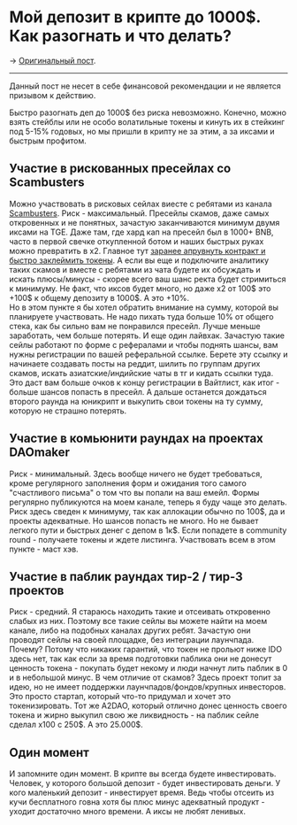 # Мой депозит в крипте до 1000$. Как разогнать и что делать?
-> [Оригинальный пост](https://t.me/idoresearch/187).

---

Данный пост не несет в себе финансовой рекомендации и не является призывом к действию.

Быстро разогнать деп до 1000$ без риска невозможно. Конечно, можно взять стейблы или не особо волатильные токены и кинуть их в стейкинг под 5-15% годовых, но мы пришли в крипту не за этим, а за иксами и быстрым профитом.

## Участие в рискованных пресейлах со Scambusters
Можно участвовать в рисковых сейлах виесте с ребятами из канала [Scambusters](https://t.me/truescambusters). Риск - максимальный. Пресейлы скамов, даже самых откровенных и не понятных, зачастую заканчиваются минимум двумя иксами на TGE. Даже там, где хард кап на пресейл был в 1000+ BNB, часто в первой свечке откупленной ботом и наших быстрых руках можно превратить в х2. Главное тут [заранее апрувнуть контракт и быстро заклеймить токены](../Как%20быстро%20слить%20токены%20с%20IDO%20по%20самой%20высокой%20цене.md). А если вы еще и подключите аналитику таких скамов и вместе с ребятами из чата будете их обсуждать и искать плюсы/минусы - скорее всего ваш шанс ректа будет стримиться к минимуму. Не факт, что иксов будет много, но даже х2 от 100$ это +100$ к общему депозиту в 1000$. А это +10%.
<br>Но в этом пункте я бы хотел обратить внимание на сумму, которой вы планируете участвовать. Не надо пихать туда больше 10% от общего стека, как бы сильно вам не понравился пресейл. Лучше меньше заработать, чем больше потерять. И еще один лайвхак. Зачастую такие сейлы работают по форме с рефералами и чтобы поднять шансы, вам нужны регистрации по вашей реферальной ссылке. Берете эту ссылку и начинаете создавать посты на реддит, шилить по группам других скамов, искать азиатские/индийские чаты в тг и кидать ссылки туда. Это даст вам больше очков к концу регистрации в Вайтлист, как итог - больше шансов попасть в пресейл. А дальше останется дождаться второго раунда на юникрипт и выкупить свои токены на ту сумму, которую не страшно потерять.

## Участие в комьюнити раундах на проектах DAOmaker
Риск - минимальный. Здесь вообще ничего не будет требоваться, кроме регулярного заполнения форм и ожидания того самого "счастливого письма" о том что вы попали на ваш емейл. Формы регулярно публикуются на моем канале, теперь я буду чаще это делать. Риск здесь сведен к минимуму, так как аллокации обычно по 100\$, да и проекты адекватные. Но шансов попасть не много. Но не бывает легкого пути и быстрых денег с депом в 1к$. Если попадете в community round - получаете токены и ждете листинга. Участвовать всем в этом пункте - маст хэв.

## Участие в паблик раундах тир-2 / тир-3 проектов
Риск - средний. Я стараюсь находить такие и отсеивать откровенно слабых из них. Поэтому все такие сейлы вы можете найти на моем канале, либо на подобных каналах других ребят. Зачастую они проводят сейлы на своей площадке, без интеграции лаунчпада. Почему? Потому что никаких гарантий, что токен не прольют ниже IDO здесь нет, так как если за время подготовки паблика они не донесут ценность токена - покупать будет некому и люди начнут лить паблик в 0 и в небольшой минус. В чем отличие от скамов? Здесь проект топит за идею, но не имеет поддержки лаунчпадов/фондов/крупных инвесторов. Это просто стартап, который что-то придумал и хочет это токенизировать. Тот же A2DAO, который отлично донес ценность своего токена и жирно выкупил свою же ликвидность - на паблик сейле сделал х100 с 250\$. А это 25.000$.

## Один момент
И запомните один момент. В крипте вы всегда будете инвестировать. Человек, у которого большой депозит - будет инвестировать деньги. У кого маленький депозит - инвестирует время. Ведь чтобы отсеить из кучи бесплатного говна хотя бы плюс минус адекватный продукт - уходит достаточно много времени. А иксы не любят ленивых.